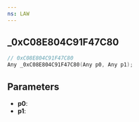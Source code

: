 ```yaml
---
ns: LAW
---
```

## _0xC08E804C91F47C80

```c
// 0xC08E804C91F47C80
Any _0xC08E804C91F47C80(Any p0, Any p1);
```

## Parameters
* **p0**:
* **p1**:
